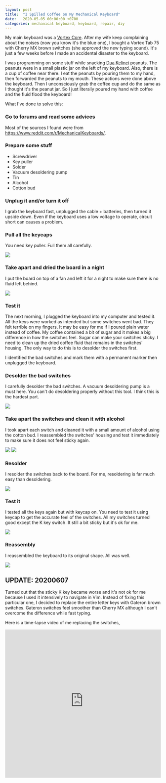 ```yaml
---
layout: post
title:  "I Spilled Coffee on My Mechanical Keyboard"
date:   2020-05-05 00:00:00 +0700
categories: mechanical keyboard, keyboard, repair, diy
---
```


My main keyboard was a <a href="http://www.vortexgear.tw/vortex2_2.asp?kind=47&kind2=224&kind3=&kind4=1033">Vortex Core</a>. After my wife keep complaining about the noises (now you know it's the blue one), I bought a Vortex Tab 75 with Cherry MX brown switches (she approved the new typing sound). It's just a few weeks before I made an accidental disaster to the keyboard.

I was programming on some stuff while snacking <a href="https://www.google.com/search?q=dua%20kelinci%20mixnut%20toples">Dua Kelinci</a> peanuts. The peanuts were in a small plastic jar on the left of my keyboard. Also, there is a cup of coffee near there. I eat the peanuts by pouring them to my hand, then forwarded the peanuts to my mouth. These actions were done above the keyboard. Then I unconsciously grab the coffee cup and do the same as I thought it's the peanut jar. So I just literally poured my hand with coffee and the fluid flood the keyboard!

What I've done to solve this:

### Go to forums and read some advices

Most of the sources I found were from https://www.reddit.com/r/MechanicalKeyboards/.

### Prepare some stuff

- Screwdriver
- Key puller
- Solder
- Vacuum desoldering pump
- Tin
- Alcohol
- Cotton bud


### Unplug it and/or turn it off

I grab the keyboard fast, unplugged the cable + batteries, then turned it upside down. Even if the keyboard uses a low voltage to operate, circuit short can causes a problem.

### Pull all the keycaps

You need key puller. Full them all carefully.

<img src="/assets/spilled-keyboard.jpg">

### Take apart and dried the board in a night

I put the board on top of a fan and left it for a night to make sure there is no fluid left behind.

<img src="/assets/spilled-keyboard-2.jpg">

### Test it

The next morning, I plugged the keyboard into my computer and tested it. All the keys were worked as intended but some switches went bad. They felt terrible on my fingers. It may be easy for me if I poured plain water instead of coffee. My coffee contained a bit of sugar and it makes a big difference in how the switches feel. Sugar can make your switches sticky. I need to clean up the dried coffee fluid that remains in the switches' housing. The only way to do this is to desolder the switches first.

I identified the bad switches and mark them with a permanent marker then unplugged the keyboard.

### Desolder the bad switches

I carefully desolder the bad switches. A vacuum desoldering pump is a must here. You can't do desoldering properly without this tool. I think this is the hardest part.

<img src="/assets/spilled-keyboard-3.jpg">

### Take apart the switches and clean it with alcohol

I took apart each switch and cleaned it with a small amount of alcohol using the cotton bud. I reassembled the switches' housing and test it immediately to make sure it does not feel sticky again.

<img src="/assets/spilled-keyboard-4.jpg">
<img src="/assets/spilled-keyboard-5.jpg">

### Resolder

I resolder the switches back to the board. For me, resoldering is far much easy than desoldering.

<img src="/assets/spilled-keyboard-6.jpg">

### Test it

I tested all the keys again but with keycap on. You need to test it using keycap to get the accurate feel of the switches. All my switches turned good except the K key switch. It still a bit sticky but it's ok for me.

<img src="/assets/spilled-keyboard-7.jpg">

### Reassembly

I reassembled the keyboard to its original shape. All was well.

<img src="/assets/spilled-keyboard-9.jpg">

## UPDATE: 20200607

Turned out that the sticky K key became worse and it's not ok for me because I used it intensively to navigate in Vim. Instead of fixing this particular one, I decided to replace the entire letter keys with Gateron brown switches. Gateron switches feel smoother than Cherry MX although I can't overcome the difference while fast typing.

Here is a time-lapse video of me replacing the switches,

<iframe width="100%" height="480" src="https://www.youtube-nocookie.com/embed/2FGlTpuUyvc" frameborder="0" allow="accelerometer; autoplay; encrypted-media; gyroscope; picture-in-picture" allowfullscreen></iframe>
